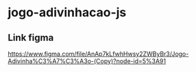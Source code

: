 # jogo-adivinhacao-js

## Link figma
https://www.figma.com/file/AnAp7kLfwhHwsy2ZWByBr3/Jogo-Adivinha%C3%A7%C3%A3o-(Copy)?node-id=5%3A91
